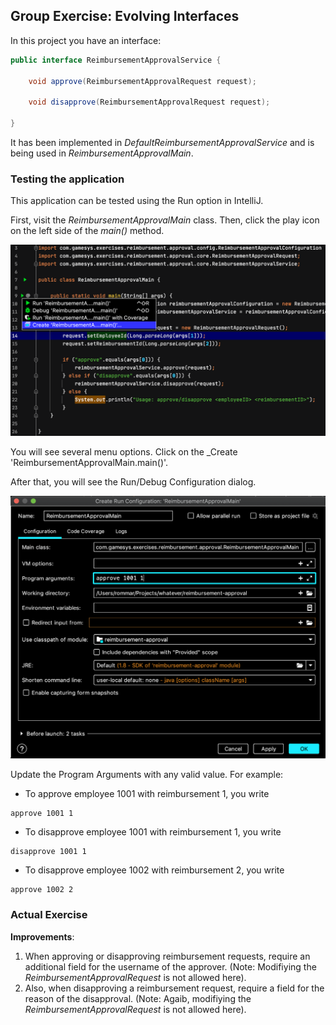 ## Group Exercise: Evolving Interfaces

In this project you have an interface:

```java
public interface ReimbursementApprovalService {

    void approve(ReimbursementApprovalRequest request);

    void disapprove(ReimbursementApprovalRequest request);

}
```

It has been implemented in _DefaultReimbursementApprovalService_ and is being used in _ReimbursementApprovalMain_.

### Testing the application

This application can be tested using the Run option in IntelliJ.

First, visit the _ReimbursementApprovalMain_ class. Then, click the play icon on the left side of the _main()_ method.

![Make Run Configuration](./make-run-configuration.png "Make Run Configuration")

You will see several menu options. Click on the _Create 'ReimbursementApprovalMain.main()'.

After that, you will see the Run/Debug Configuration dialog.

![Program Variable Update](./program-argument-update.png "Program Variable Update")

Update the Program Arguments with any valid value. For example:

* To approve employee 1001 with reimbursement 1, you write
```text
approve 1001 1
```
* To disapprove employee 1001 with reimbursement 1, you write
```text
disapprove 1001 1
```
* To disapprove employee 1002 with reimbursement 2, you write
```text
approve 1002 2
```

### Actual Exercise

**Improvements**:
1. When approving or disapproving reimbursement requests, require an additional field for the username of the approver.
(Note: Modifiying the _ReimbursementApprovalRequest_ is not allowed here).
2. Also, when disapproving a reimbursement request, require a field for the reason of the disapproval.
(Note: Agaib, modifiying the _ReimbursementApprovalRequest_ is not allowed here).
